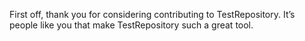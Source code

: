 First off, thank you for considering contributing to TestRepository. It’s people like you that make TestRepository such a great tool.

